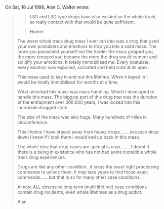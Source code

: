 
On Sat, 18 Jul 1998, Alan C. Walter wrote:

> >LSD and LSD type drugs have also existed on the whole track,
> >so really contact with that would be quite sufficient.
>  
> >    Homer
> 
> The worst whole track drug mass I ever ran into was a drug that used your
> own postulates and emotions to trap you into a solid mass. The more you
> postulated yourself out the harder the mass gripped you, the more enraged
> you became the more the drug would cement and solidify your emotions. It
> totally immobilized me. Every postulate, every emotion was exposed,
> activated and held solid at its apex.
> 
> This mass used to key in and out this lifetime. When it keyed in I would be
> totally immobilized for months at a time.
> 
> What unlocked this mass was mass handling. Which I developed to handle this
> mass. The biggest part of this drug trap was the duration of the entrapment
> over 300,000 years, I was locked into this incredible drugged state.
> 
> The size of the mass was also huge. Many hundreds of miles in circumference. 
> 
> This lifetime I have stayed away from heavy drugs........because deep down
> I knew if I took them I would end up back in this mass.
> 
> The whole idea that drug cases are special is crap.........I doubt if there
> is a being in existence who has not had some incredible whole track drug
> experiences.
> 
> Drugs are like any other condition...it takes the exact right processing
> commands to unlock them. It may take years to find those exact
> commands.......but that is so for many other case conditions.
> 
> Almost ALL obsessive long term (multi lifetime) case conditions contain
> drug incidents, even whole lifetimes as a drug addict.
> 
> Alan
> 
> 
> 
> 
